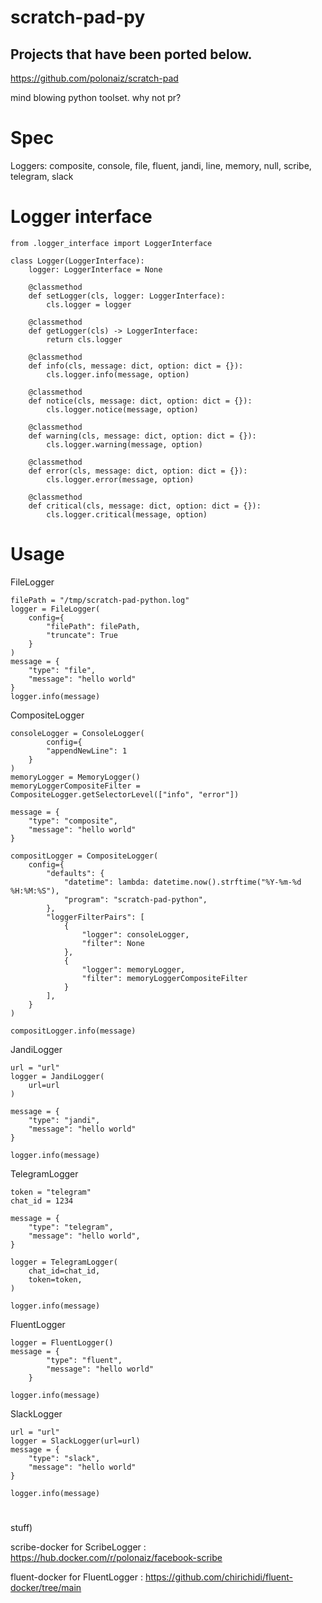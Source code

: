 # scratch-pad-py

## Projects that have been ported below.
https://github.com/polonaiz/scratch-pad


mind blowing python toolset. why not pr?


# Spec

Loggers: composite, console, file, fluent, jandi, line, memory, null, scribe, telegram, slack



# Logger interface
```
from .logger_interface import LoggerInterface

class Logger(LoggerInterface):
    logger: LoggerInterface = None

    @classmethod
    def setLogger(cls, logger: LoggerInterface):
        cls.logger = logger

    @classmethod
    def getLogger(cls) -> LoggerInterface:
        return cls.logger

    @classmethod
    def info(cls, message: dict, option: dict = {}):
        cls.logger.info(message, option)

    @classmethod
    def notice(cls, message: dict, option: dict = {}):
        cls.logger.notice(message, option)

    @classmethod
    def warning(cls, message: dict, option: dict = {}):
        cls.logger.warning(message, option)

    @classmethod
    def error(cls, message: dict, option: dict = {}):
        cls.logger.error(message, option)

    @classmethod
    def critical(cls, message: dict, option: dict = {}):
        cls.logger.critical(message, option)
```



# Usage
FileLogger
```
filePath = "/tmp/scratch-pad-python.log"
logger = FileLogger(
    config={
        "filePath": filePath,
        "truncate": True
    }
)
message = {
    "type": "file",
    "message": "hello world"
}
logger.info(message)
```
CompositeLogger
```
consoleLogger = ConsoleLogger(
        config={
        "appendNewLine": 1
    }
)
memoryLogger = MemoryLogger()
memoryLoggerCompositeFilter = CompositeLogger.getSelectorLevel(["info", "error"])

message = {
    "type": "composite",
    "message": "hello world"
}

compositLogger = CompositeLogger(
    config={
        "defaults": {
            "datetime": lambda: datetime.now().strftime("%Y-%m-%d %H:%M:%S"),
            "program": "scratch-pad-python",
        },
        "loggerFilterPairs": [
            {
                "logger": consoleLogger,
                "filter": None
            },
            {
                "logger": memoryLogger,
                "filter": memoryLoggerCompositeFilter
            }
        ],
    }
)

compositLogger.info(message)
```

JandiLogger
```
url = "url"
logger = JandiLogger(
    url=url
)

message = {
    "type": "jandi",
    "message": "hello world"
}

logger.info(message)
```

TelegramLogger
```
token = "telegram"
chat_id = 1234

message = {
    "type": "telegram",
    "message": "hello world",
}

logger = TelegramLogger(
    chat_id=chat_id,
    token=token,
)

logger.info(message)
```

FluentLogger
```
logger = FluentLogger()
message = {
        "type": "fluent",
        "message": "hello world"
    }

logger.info(message)
```

SlackLogger
```
url = "url"
logger = SlackLogger(url=url)
message = {
    "type": "slack",
    "message": "hello world"
}

logger.info(message)
```

#
stuff) 


scribe-docker for ScribeLogger : https://hub.docker.com/r/polonaiz/facebook-scribe


fluent-docker for FluentLogger : https://github.com/chirichidi/fluent-docker/tree/main
